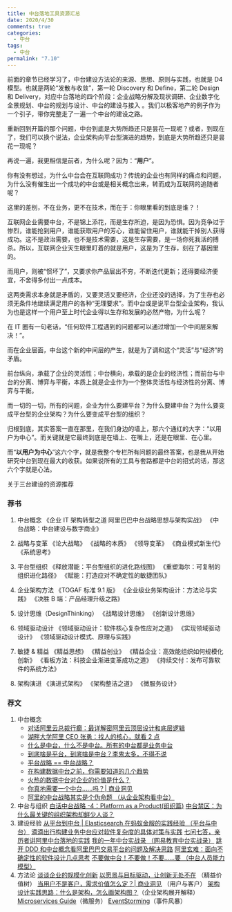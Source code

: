 ```yaml
---
title: 中台落地工具资源汇总
date: 2020/4/30
comments: true
categories:
  - 中台
tags:
  - 中台
permalink: "7.10"
---
```

前面的章节已经学习了，中台建设方法论的来源、思想、原则与实践，也就是 D4 模型。也就是两轮“发散与收敛”，第一轮 Discovery 和 Define，第二轮 Design 和 Delivery，对应中台落地的四个阶段：企业战略分解及现状调研、企业数字化全景规划、中台的规划与设计、中台的建设与接入 。我们以极客地产的例子作为一个引子，带你完整走了一遍一个中台的建设之路。

重新回到开篇的那个问题，中台到底是大势所趋还只是昙花一现呢？或者，到现在了，我们可以换个说法，企业架构向平台型演进的趋势，到底是大势所趋还只是昙花一现呢？

再说一遍，我更相信是前者，为什么呢？因为：“**用户**”。

你有没有想过，为什么中台会在互联网成功？传统的企业也有同样的痛点和问题，为什么没有催生出一个成功的中台或是相关概念出来，转而成为互联网的追随者呢？

这里的差别，不在业务，更不在技术，而在于：你眼里看的到底是谁？！

互联网企业需要中台，不是锦上添花，而是生存所迫，是因为恐惧。因为竞争过于惨烈，谁能抢到用户，谁能获取用户的芳心，谁能留住用户，谁就能干掉别人获得成功。这不是政治需要，也不是技术需要，这是生存需要，是一场你死我活的搏杀。所以，互联网企业天生眼里盯着的就是用户，这是为了生存，刻在了基因里的。

而用户，则被“惯坏了”，又要求你产品层出不穷，不断迭代更新；还得要经济便宜，不舍得多付出一点成本。

这两类需求本身就是矛盾的，又要灵活又要经济，企业还没的选择，为了生存也必须无条件地继续满足用户的各种“无理要求”。而中台或是说平台型企业架构，我认为也是这样一个用户至上时代企业得以生存和发展的必然产物，为什么呢？

在 IT 圈有一句老话，“任何软件工程遇到的问题都可以通过增加一个中间层来解决！”。

而在企业层面，中台这个新的中间层的产生，就是为了调和这个“灵活”与“经济”的矛盾。

前台纵向，承载了企业的灵活性；中台横向，承载的是企业的经济性；而前台与中台的分离、博弈与平衡，本质上就是企业作为一个整体灵活性与经济性的分离、博弈与平衡。

而一切的一切，所有的问题，企业为什么要建平台？为什么要建中台？为什么要变成平台型的企业架构？为什么要变成平台型的组织？

归根到底，其实答案一直在那里，在我们身边的墙上，那六个通红的大字：“以用户为中心”。而关键就是它最终到底是在墙上、在嘴上，还是在眼里、在心里。

而“**以用户为中心**”这六个字，就是我整个专栏所有问题的最终答案，也是我从开始研究中台到现在最大的收获。如果说所有的工具与套路都是中台的招式的话，那这六个字就是心法。

关于三台建设的资源推荐

### 荐书

1. 中台概念
《企业 IT 架构转型之道 阿里巴巴中台战略思想与架构实战》
《中台战略：中台建设与数字商业》

2. 战略与变革
   《论大战略》
   《战略的本质》
   《领导变革》
   《商业模式新生代》
   《系统思考》
3. 平台型组织
   《释放潜能：平台型组织的进化路线图》
   《重塑海尔：可复制的组织进化路径》
   《赋能：打造应对不确定性的敏捷团队》
4. 企业架构方法
  《TOGAF 标准 9.1 版》
  《企业级业务架构设计：方法论与实践》
  《决胜 B 端：产品经理升级之路》
5. 设计思维（DesignThinking）
   《战略设计思维》
   《创新设计思维》
6. 领域驱动设计
   《领域驱动设计：软件核心复杂性应对之道》
   《实现领域驱动设计》
   《领域驱动设计模式、原理与实践》
7. 敏捷 & 精益
   《精益思想》
   《精益创业》
   《精益企业：高效能组织如何规模化创新》
   《看板方法：科技企业渐进变革成功之道》
   《持续交付：发布可靠软件的系统方法》
8. 架构演进
  《演进式架构》
  《架构整洁之道》
  《微服务设计》

### 荐文

1. 中台概念
   * [对话阿里云总裁行癫：最详解密阿里云顶层设计和底层逻辑](https://mp.weixin.qq.com/s/tmVt26x9Ejvkz6EFL9tQlg)
   * [湖畔大学阿里 CEO 张勇：找人的核心，就看 2 点](https://mp.weixin.qq.com/s/LB-twf6v0Xv5QFW2a09q5w)
   * [什么是中台，什么不是中台。所有的中台都是业务中台](https://mp.weixin.qq.com/s?__biz=MzIwNjg0NjU4OQ==&mid=2247483675&idx=1&sn=1160f90ab8ebfa9aea841aa1adba1de8&chksm=971a2e09a06da71ff0bcf319e5d139dfdfdc50eae8832a42b721f82f079d58d4fc8db198c480&scene=21#wechat_redirect)
   * [到底啥是平台，到底啥是中台？李鬼太多，不得不说](https://mp.weixin.qq.com/s/-2LrJ_s4djXo542BrIy70A)
   * [平台战略 == 中台战略？](https://www.jianshu.com/p/799a8205572b)
   * [在构建数据中台之前，你需要知道的几个趋势](https://mp.weixin.qq.com/s/OD4MSmAjVUqFKItfJMdfKA)
   * [火热的数据中台对企业的价值是什么？](https://mp.weixin.qq.com/s/a_sJa8I8kefvq8KsTqenqg)
   * [你真地需要一个中台……吗？| 商业洞见](https://mp.weixin.qq.com/s/LZ6RVz-XkdhcCYyVjG9RHw)
   * [阿里的中台战略其实是个伪命题 （从企业架构看中台）](https://mp.weixin.qq.com/s/R15Iys1v79y_rmkvsbVkAA)
2. 中台与组织
   [白话中台战略 -4：Platform as a Product(组织篇)](https://mp.weixin.qq.com/s/DxjRze7GmtIpOrC1FxdWAQ)
   [中台禁区：为什么最关键的组织架构却鲜少人谈？](https://mp.weixin.qq.com/s?__biz=MjM5MDE0Mjc4MA==&mid=2651018922&idx=1&sn=26ac29a28433ce64f65a7675ddc0b546&chksm=bdbeaef98ac927efce317a5bae726db2c847eab77c8ccffe0f38ea1f246aaa12aa4674d3bff7#rd)
3. 建设经验
   [从平台到中台 | Elasticsearch 在蚂蚁金服的实践经验 （平台与中台）](https://mp.weixin.qq.com/s/Dob6Kjm6v7gE4o7B1HhqLA)
   [滴滴出行构建业务中台应对软件复杂度的具体对策与实践](http://developer.51cto.com/art/201712/559758.htm)
   [七问七答，亲历者讲阿里中台落地的实践](https://mp.weixin.qq.com/s?__biz=MzI3NTI5NDk4NA==&mid=2247483773&idx=1&sn=c0e1448c02b0ce4bd36e2f02a8dbb37c&chksm=eb07bf1adc70360c0cc81eb96d1c6705986b47a41e38d210aac2988b823a6a88b326db0a20e3#rd)
   [我的一年中台实战录 （网易教育中台实战录）](https://mp.weixin.qq.com/s/hvrPMvn6pyvD88eRUwwGkg)
   [跳开 DDD 和中台概念看阿里巴巴交易平台的问题及解决思路](https://mp.weixin.qq.com/s/4IAOCNNb2bRbOgMSI0Yx2Q)
   [阿里玄难：面向不确定性的软件设计几点思考](https://mp.weixin.qq.com/s/Uc_wJSVQr7sSz2js2pb3OA)
   [不要做中台！不要做！不要……要 （中台人员能力模型）](https://mp.weixin.qq.com/s/IbIqWrhVXltLMpuDjWzdJA)
4. 方法论
   [谈谈企业的规模化创新](http://insights.thoughtworkers.org/enterprise-innovation/)
   [以愿景与目标驱动，让创新无处不在](https://insights.thoughtworks.cn/lean-value-tree/) （精益价值树）
   [当用户不是客户，需求价值怎么定？| 商业洞见](https://mp.weixin.qq.com/s/EhpeuNWePP23n9CxFo3yjg) （用户与客户）
   [架构设计实践思路：什么是架构，怎么画架构图？](https://mp.weixin.qq.com/s/eGNbRFKAli35CJu4aYN_4w)（企业架构展开解释）
   [Microservices Guide](https://martinfowler.com/microservices/)（微服务）
   [EventStorming](https://www.eventstorming.com/)（事件风暴）
